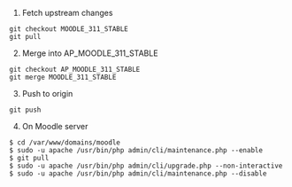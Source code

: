 1. Fetch upstream changes
```
git checkout MOODLE_311_STABLE
git pull
```

2. Merge into AP_MOODLE_311_STABLE
```
git checkout AP_MOODLE_311_STABLE 
git merge MOODLE_311_STABLE
```

3. Push to origin
```
git push
```

4. On Moodle server
```
$ cd /var/www/domains/moodle
$ sudo -u apache /usr/bin/php admin/cli/maintenance.php --enable
$ git pull
$ sudo -u apache /usr/bin/php admin/cli/upgrade.php --non-interactive
$ sudo -u apache /usr/bin/php admin/cli/maintenance.php --disable
```